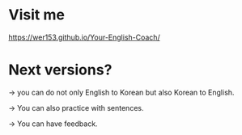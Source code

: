 # Visit me

https://wer153.github.io/Your-English-Coach/

# Next versions?

-> you can do not only English to Korean but also Korean to English.

-> You can also practice with sentences.

-> You can have feedback.
